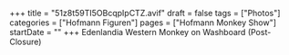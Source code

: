+++
title = "51z8t59TI5OBcqpIpCTZ.avif"
draft = false
tags = ["Photos"]
categories = ["Hofmann Figuren"]
pages = ["Hofmann Monkey Show"]
startDate = ""
+++
Edenlandia Western Monkey on Washboard (Post-Closure)
